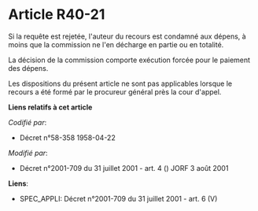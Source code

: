 # Article R40-21

Si la requête est rejetée, l'auteur du recours est condamné aux dépens, à moins que la commission ne l'en décharge en partie
ou en totalité.

La décision de la commission comporte exécution forcée pour le paiement des dépens.

Les dispositions du présent article ne sont pas applicables lorsque le recours a été formé par le procureur général près la
cour d'appel.

**Liens relatifs à cet article**

_Codifié par_:

  - Décret n°58-358 1958-04-22

_Modifié par_:

  - Décret n°2001-709 du 31 juillet 2001 - art. 4 () JORF 3 août 2001

**Liens**:

  - SPEC_APPLI: Décret n°2001-709 du 31 juillet 2001 - art. 6 (V)
